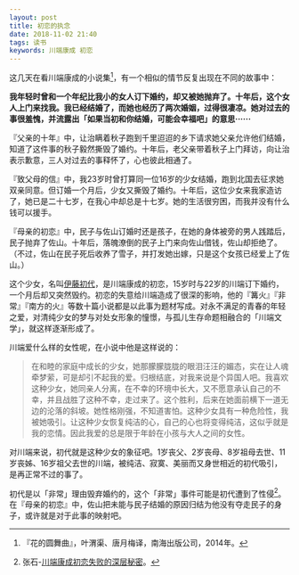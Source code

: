```yaml
---
layout: post
title: 初恋的执念
date: 2018-11-02 21:40
tags: 读书
keywords: 川端康成 初恋
---
```


这几天在看川端康成的小说集[^1]，有一个相似的情节反复出现在不同的故事中：

**我年轻时曾和一个年纪比我小的女人订下婚约，却又被她抛弃了。十年后，这个女人上门来找我。我已经结婚了，而她也经历了两次婚姻，过得很凄凉。她对过去的事很羞愧，并流露出「如果当初和你结婚，可能会幸福吧」的意思······**

『父亲的十年』中，让治瞒着秋子跑到千里迢迢的乡下请求她父亲允许他们结婚，知道了这件事的秋子毅然撕毁了婚约。十年后，老父亲带着秋子上门拜访，向让治表示歉意，三人对过去的事释怀了，心也彼此相通了。

『致父母的信』中，我23岁时曾打算同一位16岁的少女结婚，跑到北国去征求她双亲同意。但订婚一个月后，少女又撕毁了婚约。十年后，这位少女来我家造访了，她已是二十七岁，在我心中却总是十七岁。她的生活很穷困，而我并没有什么钱可以援手。

『母亲的初恋』中，民子与佐山订婚时还是孩子，在她的身体被旁的男人践踏后，民子抛弃了佐山。十年后，落魄潦倒的民子上门来向佐山借钱，佐山却拒绝了。（不过，佐山在民子死后收养了雪子，并打发她出嫁，只是这个女孩已经爱上了佐山。）

这个少女，名叫[伊藤初代](http://bit.ly/2P6wA5Q)，是川端康成的初恋，15岁时与22岁的川端订下婚约，一个月后却又突然毁约。初恋的失意给川端造成了很深的影响，他的『篝火』『非常』『南方的火』等数十篇小说都是以此事为题材写成。对永不满足的青春的年轻之爱，对清纯少女的梦与对处女形象的憧憬，与孤儿生存命题相融合的「川端文学」，就这样逐渐形成了。

川端爱什么样的女性呢，在小说中他是这样说的：
>在和睦的家庭中成长的少女，她那朦朦胧胧的眼泪汪汪的媚态，实在让人魂牵梦萦，可是却引不起我的爱。归根结底，对我来说是个异国人吧。我喜欢这种少女，她同亲人分离，在不幸的环境中长大，又不愿意承认自己的不幸，并且战胜了这种不幸，走过来了。这个胜利，后来在她面前横下一道无边的沦落的斜坡。她性格刚强，不知道害怕。这种少女具有一种危险性，我被她吸引。让这种少女恢复纯洁的心，自己的心也将变得纯洁，这似乎就是我的恋情。因此我爱的总是限于年龄在小孩与大人之间的女性。

对川端来说，初代就是这种少女的象征吧。1岁丧父、2岁丧母、8岁祖母去世、11岁丧姊、16岁祖父去世的川端，被纯洁、寂寞、美丽而又身世相近的初代吸引，是再正常不过的事了。

初代是以「非常」理由毁弃婚约的，这个「非常」事件可能是初代遭到了性侵[^2]。在『母亲的初恋』中，佐山把未能与民子结婚的原因归结为他没有夺走民子的身子，或许就是对于此事的映射吧。



[^1]: 『花的圆舞曲』，叶渭渠、唐月梅译，南海出版公司，2014年。
[^2]: 张石-[川端康成初恋失败的深层秘密](http://bit.ly/2P33PqC)。